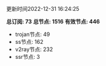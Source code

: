 更新时间2022-12-31 16:24:25

**总订阅: 73**
**总节点: 1516**
**有效节点: 446**
- trojan节点: 49
- ss节点: 162
- v2ray节点: 232
- ssr节点: 3
